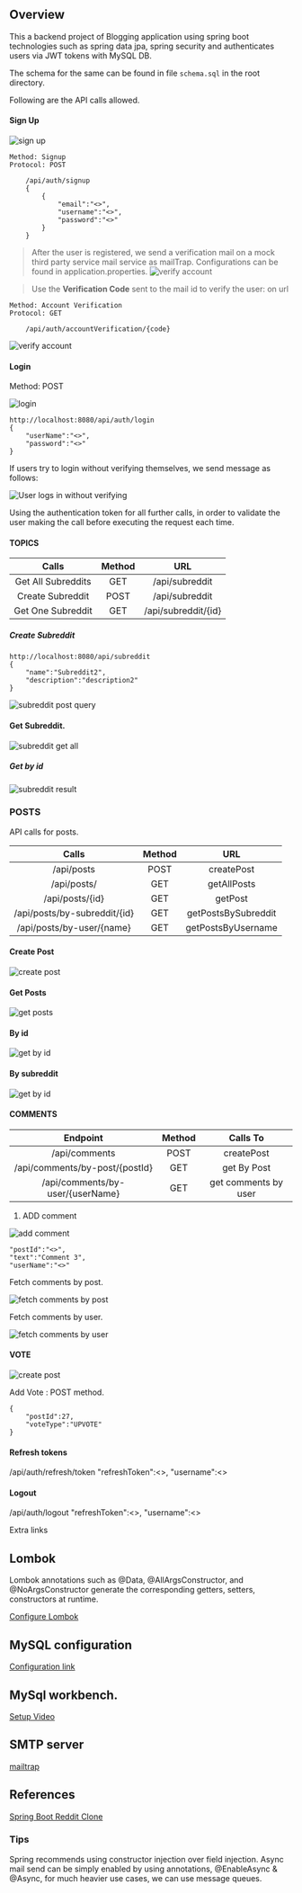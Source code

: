 ## Overview 

This a backend project of Blogging application using spring boot technologies such as spring data jpa, spring security and authenticates users via JWT tokens with MySQL DB.

The schema for the same can be found in file `schema.sql` in the root directory.

Following are the API calls allowed. 

#### Sign Up

![sign up](src/main/resources/static/signup.png)

```
Method: Signup 
Protocol: POST
    
    /api/auth/signup
    {
        {
            "email":"<>",
            "username":"<>",
            "password":"<>"
        }
    }

```
> After the user is registered, we send a verification mail on a mock third party service
mail service as mailTrap. 
> Configurations can be found in application.properties.
![verify account](src/main/resources/static/mailtrap.png)


> Use the <strong>Verification Code</strong> sent to the mail id to verify the user: on url 
```
Method: Account Verification 
Protocol: GET
    
    /api/auth/accountVerification/{code}

```

![verify account](src/main/resources/static/verification.png)

#### Login

Method: POST

![login](src/main/resources/static/login.png)
```
http://localhost:8080/api/auth/login
{
    "userName":"<>",
    "password":"<>"
}
```

If users try to login without verifying themselves, we send message as follows:

![User logs in without verifying](src/main/resources/static/user_verification_fail.png)

Using the authentication token for all further calls, in order to validate the user making the call before executing the request each time.

#### TOPICS

| Calls                | Method   | URL                 |
| :------------------: | :------: | :--------------:    |
| Get All Subreddits   | GET      | /api/subreddit      |
| Create Subreddit     | POST     | /api/subreddit      |
| Get One Subreddit    | GET      |	/api/subreddit/{id} |

##### Create Subreddit
```
http://localhost:8080/api/subreddit
{
    "name":"Subreddit2",
    "description":"description2"
}
```

![subreddit post query](src/main/resources/static/subreddit/create.png)

#### Get Subreddit. 

![subreddit get all](src/main/resources/static/subreddit/get_all.png)

##### Get by id

![subreddit result](src/main/resources/static/subreddit/by_id.png)

### POSTS

API calls for posts.

| Calls                | Method   | URL                 |
| :------------------: | :------: | :--------------:    |
| /api/posts |	 POST|	createPost |
| /api/posts/ |	GET | getAllPosts |
| /api/posts/{id} | GET | getPost |
| /api/posts/by-subreddit/{id} |GET |getPostsBySubreddit |
| /api/posts/by-user/{name} | GET |	getPostsByUsername |

#### Create Post

![create post](src/main/resources/static/posts/create.png)

#### Get Posts

![get posts](src/main/resources/static/posts/list.png)

#### By id
![get by id](src/main/resources/static/posts/byid.png)

#### By subreddit
![get by id](src/main/resources/static/posts/bysubreddit.png)

#### COMMENTS

| Endpoint                | Method   | Calls To                 |
| :------------------: | :------: | :--------------:    |
| /api/comments |	 POST|	createPost |
| /api/comments/by-post/{postId} |	GET | get By Post |
| /api/comments/by-user/{userName} | GET | get comments by user |

1. ADD comment

![add comment](src/main/resources/images/comments/comment1.png)

```
"postId":"<>",
"text":"Comment 3",
"userName":"<>"
```

Fetch comments by post.

![fetch comments by post](src/main/resources/images/comments/comments_by_post.png)

Fetch comments by user.

![fetch comments by user](src/main/resources/images/comments/comments_get_by_user.png)

#### VOTE

![create post](src/main/resources/images/votecount.png)


Add Vote : POST method.
```
{
    "postId":27,
    "voteType":"UPVOTE"
}
```

#### Refresh tokens

/api/auth/refresh/token
"refreshToken":<>,
"username":<>

#### Logout

/api/auth/logout
"refreshToken":<>,
"username":<>

Extra links

## Lombok
Lombok annotations such as @Data, @AllArgsConstructor, and @NoArgsConstructor generate the corresponding getters, setters, 
constructors at runtime.

[Configure Lombok](https://www.baeldung.com/lombok-ide)

## MySQL configuration
[Configuration link](https://dev.to/gsudarshan/how-to-install-mysql-and-workbench-on-ubuntu-20-04-localhost-5828)

## MySql workbench.
[Setup Video](https://www.youtube.com/watch?v=7_YrwTOPl9w)   
    
## SMTP server 
[mailtrap](https://mailtrap.io) 


## References
[Spring Boot Reddit Clone](https://programmingtechie.com/2020/05/14/building-a-reddit-clone-with-spring-boot-and-angular/)

### Tips
Spring recommends using constructor injection over field injection.
Async mail send can be simply enabled by using annotations, @EnableAsync & @Async, for much heavier use cases, we can 
use message queues.  

